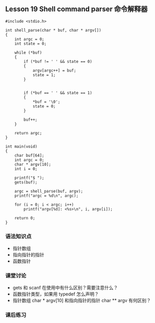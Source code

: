 ## Lesson 19 Shell command parser 命令解释器
	#include <stdio.h>

	int shell_parse(char * buf, char * argv[])
	{
		int argc = 0;
		int state = 0;
		
		while (*buf)
		{
			if (*buf != ' ' && state == 0)
			{
				argv[argc++] = buf;
				state = 1;
			}
			
			
			if (*buf == ' ' && state == 1)
			{
				*buf = '\0';
				state = 0;
			}
			
			buf++;	
		}
		
		return argc;
	}

	int main(void)
	{
		char buf[64];
		int argc = 0;
		char * argv[10];
		int i = 0;
		
		printf("$ ");
		gets(buf);
		
		argc = shell_parse(buf, argv);
		printf("argc = %d\n", argc);
		
		for (i = 0; i < argc; i++)
			printf("argv[%d]: <%s>\n", i, argv[i]);	

		return 0;
	}

### 语法知识点
* 指针数组
* 指向指针的指针
* 函数指针
	
### 课堂讨论
* gets 和 scanf 在使用中有什么区别？需要注意什么？
* 函数指针类型，如果用 typedef 怎么声明？
* 指针数组 char * argv[10] 和指向指针的指针 char ** argv 有何区别？
	
### 课后练习
